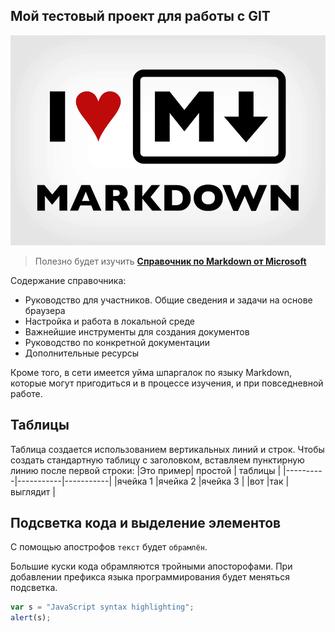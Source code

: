 ## Мой тестовый проект для работы с GIT

![I love Markdown!](/images/ILMarkdown.png)

>Полезно будет изучить [**Справочник по Markdown от Microsoft**](https://docs.microsoft.com/ru-ru/contribute/markdown-reference)

Содержание справочника:
* Руководство для участников. Общие сведения и задачи на основе браузера
* Настройка и работа в локальной среде
* Важнейшие инструменты для создания документов
* Руководство по конкретной документации
* Дополнительные ресурсы

Кроме того, в сети имеется уйма шпаргалок по языку Markdown, которые могут пригодиться и в процессе изучения, и при повседневной работе.


## Таблицы

Таблица создается использованием вертикальных линий и строк.
Чтобы создать стандартную таблицу с заголовком, вставляем пунктирную линию после первой строки:
|Это пример|  простой  |  таблицы  |
|----------|-----------|-----------|
|ячейка 1  |ячейка 2   |ячейка 3   |
|вот       |так        |выглядит   |


## Подсветка кода и выделение элементов

С помощью апострофов `текст` будет `обрамлён`.

Большие куски кода обрамляются тройными апосторофами.
При добавлении префикса языка программирования будет меняться подсветка.

```javascript
var s = "JavaScript syntax highlighting";
alert(s);
``````


